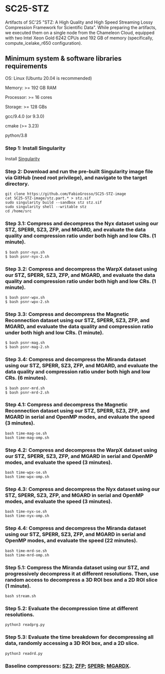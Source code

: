 # SC25-STZ
Artifacts of SC'25 "STZ: A High Quality and High Speed Streaming Lossy Compression Framework for Scientific Data". While preparing the artifacts, we executed them on a single node from the Chameleon Cloud, equipped with two Intel Xeon Gold 6242 CPUs and 192 GB of memory (specifically, compute_icelake_r650 configuration).

## Minimum system & software libraries requirements
OS: Linux (Ubuntu 20.04 is recommended)

Memory: >= 192 GB RAM

Processor: >= 16 cores

Storage: >= 128 GBs

gcc/9.4.0 (or 9.3.0)

cmake (>= 3.23)

python/3.8

### Step 1: Install Singularity
Install [Singularity](https://singularity-tutorial.github.io/01-installation/)

### Step 2: Download and run the pre-built Singularity image file via GitHub (need root privilege), and navigate to the target directory.
```
git clone https://github.com/FabioGrosso/SC25-STZ-image
cat SC25-STZ-image/stz.part.* > stz.sif
sudo singularity build --sandbox stz stz.sif
sudo singularity shell --writable stz
cd /home/src
```


### Step 3.1: Compress and decompress the **Nyx** dataset using our STZ, SPERR, SZ3, ZFP, and MGARD, and evaluate the data quality and compression ratio under both **high** and **low** CRs. (1 minute).
```
$ bash psnr-nyx.sh
$ bash psnr-nyx-2.sh
```

### Step 3.2: Compress and decompress the **WarpX** dataset using our STZ, SPERR, SZ3, ZFP, and MGARD, and evaluate the data quality and compression ratio under both **high** and **low** CRs. (1 minute).
```
$ bash psnr-wpx.sh
$ bash psnr-wpx-2.sh
```
### Step 3.3: Compress and decompress the **Magnetic** **Reconnection** dataset using our STZ, SPERR, SZ3, ZFP, and MGARD, and evaluate the data quality and compression ratio under both **high** and **low** CRs. (1 minute).
```
$ bash psnr-mag.sh
$ bash psnr-mag-2.sh
```
### Step 3.4: Compress and decompress the **Miranda** dataset using our STZ, SPERR, SZ3, ZFP, and MGARD, and evaluate the data quality and compression ratio under both **high** and **low** CRs. (6 minutes).
```
$ bash psnr-mrd.sh
$ bash psnr-mrd-2.sh
```

### Step 4.1: Compress and decompress the Magnetic Reconnection dataset using our STZ, SPERR, SZ3, ZFP, and MGARD in serial and OpenMP modes, and evaluate the speed (3 minutes).
```
bash time-mag-se.sh
bash time-mag-omp.sh
```
### Step 4.2: Compress and decompress the WarpX dataset using our STZ, SPERR, SZ3, ZFP, and MGARD in serial and OpenMP modes, and evaluate the speed (3 minutes).
```
bash time-wpx-se.sh
bash time-wpx-omp.sh
```
### Step 4.3: Compress and decompress the Nyx dataset using our STZ, SPERR, SZ3, ZFP, and MGARD in serial and OpenMP modes, and evaluate the speed (3 minutes).
```
bash time-nyx-se.sh
bash time-nyx-omp.sh
```
### Step 4.4: Compress and decompress the Miranda dataset using our STZ, SPERR, SZ3, ZFP, and MGARD in serial and OpenMP modes, and evaluate the speed (22 minutes).
```
bash time-mrd-se.sh
bash time-mrd-omp.sh
```

### Step 5.1: Compress the Miranda dataset using our STZ, and progressively decompress it at different resolutions. Then, use random access to decompress a 3D ROI box and a 2D ROI slice (1 minute).
```
bash stream.sh 
```
### Step 5.2: Evaluate the decompression time at different resolutions.
```
python3 readprg.py
```
### Step 5.3: Evaluate the time breakdown for decompressing all data, randomly accessing a 3D ROI box, and a 2D slice.
```
python3 readrd.py 
```

### Baseline compressors: [SZ3](https://github.com/szcompressor/SZ3.git); [ZFP](https://github.com/LLNL/zfp); [SPERR](https://github.com/NCAR/SPERR); [MGARDX](https://github.com/CODARcode/MGARD/tree/master).

